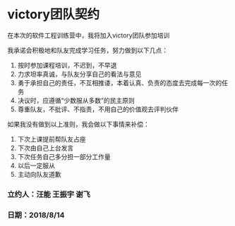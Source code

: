 # victory团队契约
在本次的软件工程训练营中，我将加入victory团队参加培训

我承诺会积极地和队友完成学习任务，努力做到以下几点：
1. 按时参加课程培训，不迟到，不早退
2. 力求坦率真诚，与队友分享自己的看法与意见
3. 勇于承担自己的责任，不互相推诿，本着认真、负责的态度去完成每一次的任务
4. 决议时，应遵循“少数服从多数”的民主原则
5. 尊重队友，不批评、不指责，不用自己的价值观去评判伙伴

如果我没有做到以上准则，我会做以下事情来补偿：
1. 下次上课提前帮队友占座
2. 下次由自己上台发言
3. 下次任务自己多分担一部分工作量
4. 以后一定服从
5. 主动向队友道歉
### 立约人：汪能 王振宇 谢飞
### 日期：2018/8/14
